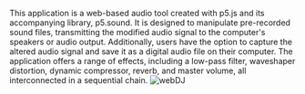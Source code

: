 This application is a web-based audio tool created with p5.js and its accompanying library, p5.sound. It is designed to manipulate pre-recorded sound files,
transmitting the modified audio signal to the computer's speakers or audio output. Additionally, users have the option to capture the altered audio signal and save it as a
digital audio file on their computer. The application offers a range of effects, including a low-pass filter, waveshaper distortion, dynamic compressor, reverb, and master volume,
all interconnected in a sequential chain.
![webDJ](https://github.com/Rumbie-Manhenda/P5AUDIO-APPLICATION/assets/99598105/e8369577-b23e-4e7a-82c8-79a34b49b8bd)
